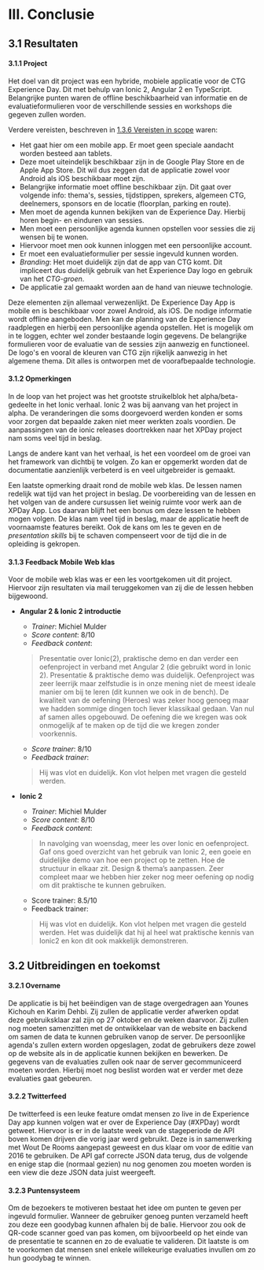 # III. Conclusie

<div id="resultaten"></div>

## 3.1 Resultaten

<div id="Project"></div>

#### 3.1.1 Project

Het doel van dit project was een hybride, mobiele applicatie voor de CTG Experience Day. Dit met behulp van Ionic 2, Angular 2 en TypeScript. Belangrijke punten waren de offline beschikbaarheid van informatie en de evaluatieformulieren voor de verschillende sessies en workshops die gegeven zullen worden.

Verdere vereisten, beschreven in [1.3.6 Vereisten in scope](../Introductie/README.md#vereisten-in-scope) waren:

* Het gaat hier om een mobile app. Er moet geen speciale aandacht worden besteed aan tablets.
* Deze moet uiteindelijk beschikbaar zijn in de Google Play Store en de Apple App Store. Dit wil dus zeggen dat de applicatie zowel voor Android als iOS beschikbaar moet zijn.
* Belangrijke informatie moet offline beschikbaar zijn. Dit gaat over volgende info: thema's, sessies, tijdstippen, sprekers, algemeen CTG, deelnemers, sponsors en de locatie (floorplan, parking en route).
* Men moet de agenda kunnen bekijken van de Experience Day. Hierbij horen begin- en einduren van sessies.
* Men moet een persoonlijke agenda kunnen opstellen voor sessies die zij wensen bij te wonen.
* Hiervoor moet men ook kunnen inloggen met een persoonlijke account.
* Er moet een evaluatieformulier per sessie ingevuld kunnen worden.
* *Branding*: Het moet duidelijk zijn dat de app van CTG komt. Dit impliceert dus duidelijk gebruik van het Experience Day logo en gebruik van het *CTG-groen*.
* De applicatie zal gemaakt worden aan de hand van nieuwe technologie.


Deze elementen zijn allemaal verwezenlijkt. De Experience Day App is mobile en is beschikbaar voor zowel Android, als iOS. De nodige informatie wordt offline aangeboden. Men kan de planning van de Experience Day raadplegen en hierbij een persoonlijke agenda opstellen. Het is mogelijk om in te loggen, echter wel zonder bestaande login gegevens. De belangrijke formulieren voor de evaluatie van de sessies zijn aanwezig en functioneel. De logo's en vooral de kleuren van CTG zijn rijkelijk aanwezig in het algemene thema. Dit alles is ontworpen met de voorafbepaalde technologie.


<div id="opmerkingen"></div>

#### 3.1.2 Opmerkingen

In de loop van het project was het grootste struikelblok het alpha/beta-gedeelte in het Ionic verhaal. Ionic 2 was bij aanvang van het project in alpha. De veranderingen die soms doorgevoerd werden konden er soms voor zorgen dat bepaalde zaken niet meer werkten zoals voordien. De aanpassingen van de ionic releases doortrekken naar het XPDay project nam soms veel tijd in beslag.

Langs de andere kant van het verhaal, is het een voordeel om de groei van het framework van dichtbij te volgen. Zo kan er opgemerkt worden dat de documentatie aanzienlijk verbeterd is en veel uitgebreider is gemaakt.

Een laatste opmerking draait rond de mobile web klas. De lessen namen redelijk wat tijd van het project in beslag. De voorbereiding van de lessen en het volgen van de andere cursussen liet weinig ruimte voor werk aan de XPDay App. Los daarvan blijft het een bonus om deze lessen te hebben mogen volgen. De klas nam veel tijd in beslag, maar de applicatie heeft de voornaamste features bereikt. Ook de kans om les te geven en de *presentation skills* bij te schaven compenseert voor de tijd die in de opleiding is gekropen.


<div id="feedback"></div>

#### 3.1.3 Feedback Mobile Web klas

Voor de mobile web klas was er een les voortgekomen uit dit project. Hiervoor zijn resultaten via mail teruggekomen van zij die de lessen hebben bijgewoond.

* **Angular 2 & Ionic 2 introductie**
    - *Trainer*: Michiel Mulder
    - *Score content*: 8/10
    - *Feedback content*:

    > Presentatie over Ionic(2), praktische demo en dan verder een oefenproject in verband met Angular 2 (die gebruikt word in Ionic 2).  Presentatie & praktische demo was duidelijk.  Oefenproject was zeer leerrijk maar zelfstudie is in onze mening niet de meest ideale manier om bij te leren (dit kunnen we ook in de bench).  De kwaliteit van de oefening (Heroes) was zeker hoog genoeg maar we hadden sommige dingen toch liever klassikaal gedaan. Van nul af samen alles opgebouwd.
    > De oefening die we kregen was ook onmogelijk af te maken op de tijd die we kregen zonder voorkennis.

    - *Score trainer*: 8/10
    - *Feedback trainer*:
    > Hij was vlot en duidelijk.  Kon vlot helpen met vragen die gesteld werden.  

* **Ionic 2** 
    - *Trainer*: Michiel Mulder
    - *Score content*: 8/10
    - *Feedback content*:
    > In navolging van woensdag, meer les over Ionic en oefenproject.  Gaf ons goed overzicht van het gebruik van Ionic 2, een goeie en duidelijke demo van hoe een project op te zetten.  Hoe de structuur in elkaar zit.  Design & thema’s aanpassen.  Zeer compleet maar we hebben hier zeker nog meer oefening op nodig om dit praktische te kunnen gebruiken.

    - Score trainer: 8.5/10
    - Feedback trainer:
    > Hij was vlot en duidelijk.  Kon vlot helpen met vragen die gesteld werden.  Het was duidelijk dat hij al heel wat praktische kennis van Ionic2 en kon dit ook makkelijk demonstreren. 

<div id="uitbreiding-en-toekomst"></div>

## 3.2 Uitbreidingen en toekomst

#### 3.2.1 Overname

De applicatie is bij het be&euml;indigen van de stage overgedragen aan Younes Kichouh en Karim Dehbi. Zij zullen de applicatie verder afwerken opdat deze gebruiksklaar zal zijn op 27 oktober en de weken daarvoor. Zij zullen nog moeten samenzitten met de ontwikkelaar van de website en backend om samen de data te kunnen gebruiken vanop de server. De persoonlijke agenda's zullen extern worden opgeslagen, zodat de gebruikers deze zowel op de website als in de applicatie kunnen bekijken en bewerken. De gegevens van de evaluaties zullen ook naar de server gecommuniceerd moeten worden. Hierbij moet nog beslist worden wat er verder met deze evaluaties gaat gebeuren.


<div id="twitter"></div>

#### 3.2.2 Twitterfeed

De twitterfeed is een leuke feature omdat mensen zo live in de Experience Day app kunnen volgen wat er over de Experience Day (#XPDay) wordt getweet. Hiervoor is er in de laatste week van de stageperiode de API boven komen drijven die vorig jaar werd gebruikt. Deze is in samenwerking met Wout De Rooms aangepast geweest en dus klaar om voor de editie van 2016 te gebruiken.
De API gaf correcte JSON data terug, dus de volgende en enige stap die (normaal gezien) nu nog genomen zou moeten worden is een view die deze JSON data juist weergeeft.

#### 3.2.3 Puntensysteem

Om de bezoekers te motiveren bestaat het idee om punten te geven per ingevuld formulier. Wanneer de gebruiker genoeg punten verzameld heeft zou deze een goodybag kunnen afhalen bij de balie. Hiervoor zou ook de QR-code scanner goed van pas komen, om bijvoorbeeld op het einde van de presentatie te scannen en zo de evaluatie te valideren. Dit laatste is om te voorkomen dat mensen snel enkele willekeurige evaluaties invullen om zo hun goodybag te winnen.